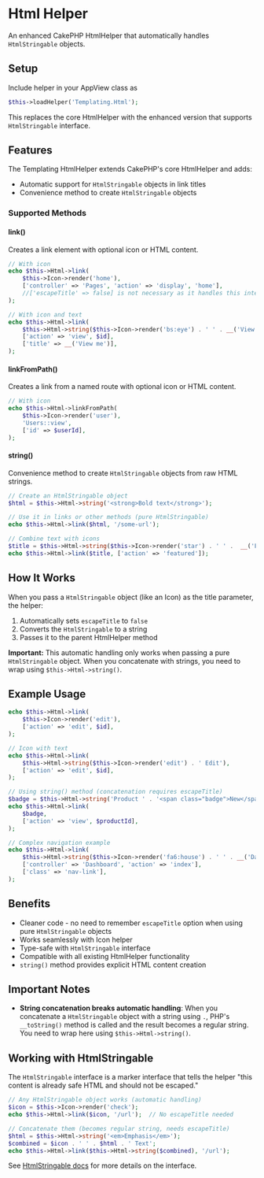 # Html Helper

An enhanced CakePHP HtmlHelper that automatically handles `HtmlStringable` objects.

## Setup
Include helper in your AppView class as
```php
$this->loadHelper('Templating.Html');
```

This replaces the core HtmlHelper with the enhanced version that supports `HtmlStringable` interface.

## Features

The Templating HtmlHelper extends CakePHP's core HtmlHelper and adds:
- Automatic support for `HtmlStringable` objects in link titles
- Convenience method to create `HtmlStringable` objects

### Supported Methods

#### link()
Creates a link element with optional icon or HTML content.

```php
// With icon
echo $this->Html->link(
    $this->Icon->render('home'),
    ['controller' => 'Pages', 'action' => 'display', 'home'],
    //['escapeTitle' => false] is not necessary as it handles this internally
);

// With icon and text
echo $this->Html->link(
    $this->Html->string($this->Icon->render('bs:eye') . ' ' . __('View')),
    ['action' => 'view', $id],
    ['title' => __('View me')],
);
```

#### linkFromPath()
Creates a link from a named route with optional icon or HTML content.

```php
// With icon
echo $this->Html->linkFromPath(
    $this->Icon->render('user'),
    'Users::view',
    ['id' => $userId],
);
```

#### string()
Convenience method to create `HtmlStringable` objects from raw HTML strings.

```php
// Create an HtmlStringable object
$html = $this->Html->string('<strong>Bold text</strong>');

// Use it in links or other methods (pure HtmlStringable)
echo $this->Html->link($html, '/some-url');

// Combine text with icons
$title = $this->Html->string($this->Icon->render('star') . ' ' .  __('Featured'));
echo $this->Html->link($title, ['action' => 'featured']);
```

## How It Works

When you pass a `HtmlStringable` object (like an Icon) as the title parameter, the helper:
1. Automatically sets `escapeTitle` to `false`
2. Converts the `HtmlStringable` to a string
3. Passes it to the parent HtmlHelper method

**Important:** This automatic handling only works when passing a pure `HtmlStringable` object. When you concatenate with strings, you need to wrap using `$this->Html->string()`.

## Example Usage

```php
echo $this->Html->link(
    $this->Icon->render('edit'),
    ['action' => 'edit', $id],
);

// Icon with text
echo $this->Html->link(
    $this->Html->string($this->Icon->render('edit') . ' Edit'),
    ['action' => 'edit', $id],
);

// Using string() method (concatenation requires escapeTitle)
$badge = $this->Html->string('Product ' . '<span class="badge">New</span>');
echo $this->Html->link(
    $badge,
    ['action' => 'view', $productId],
);

// Complex navigation example
echo $this->Html->link(
    $this->Html->string($this->Icon->render('fa6:house') . ' ' . __('Dashboard')),
    ['controller' => 'Dashboard', 'action' => 'index'],
    ['class' => 'nav-link'],
);
```

## Benefits

- Cleaner code - no need to remember `escapeTitle` option when using pure `HtmlStringable` objects
- Works seamlessly with Icon helper
- Type-safe with `HtmlStringable` interface
- Compatible with all existing HtmlHelper functionality
- `string()` method provides explicit HTML content creation

## Important Notes

- **String concatenation breaks automatic handling**: When you concatenate a `HtmlStringable` object with a string using `.`, PHP's `__toString()` method is called and the result becomes a regular string. You need to wrap here using `$this->Html->string()`.

## Working with HtmlStringable

The `HtmlStringable` interface is a marker interface that tells the helper "this content is already safe HTML and should not be escaped."

```php
// Any HtmlStringable object works (automatic handling)
$icon = $this->Icon->render('check');
echo $this->Html->link($icon, '/url');  // No escapeTitle needed

// Concatenate them (becomes regular string, needs escapeTitle)
$html = $this->Html->string('<em>Emphasis</em>');
$combined = $icon . ' ' . $html . ' Text';
echo $this->Html->link($this->Html->string($combined), '/url');
```

See [HtmlStringable docs](../HtmlStringable.md) for more details on the interface.
